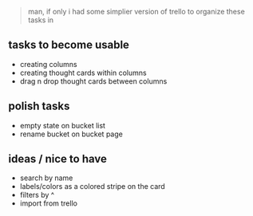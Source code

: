 > man, if only i had some simplier version of trello to organize these tasks in

## tasks to become usable

- creating columns
- creating thought cards within columns
- drag n drop thought cards between columns

## polish tasks

- empty state on bucket list
- rename bucket on bucket page

## ideas / nice to have

- search by name
- labels/colors as a colored stripe on the card
- filters by ^
- import from trello
